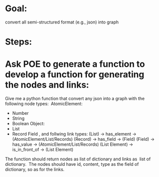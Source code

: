 # Goal:

convert all semi-structured format (e.g., json) 
into graph 

# Steps: 



# Ask POE to generate a function to develop a function for generating the nodes and links: 

Give me a python function that convert any json into a graph
with the following node types: 
AtomicElement:
- Number
- String
- Boolean
Object:
- List
- Record
Field
, and follwing link types:
(List) -> has_element -> (AtomicElement/List/Records)
(Record) -> has_field -> (Field)
(Field) -> has_value -> (AtomicElement/List/Records)
(List Element) -> is_in_front_of -> (List Element)


The function should return nodes as list of dictionary and links as 
list of dictionary. 
The nodes should have id, content, type as the field of dictionary, so as for the links.

